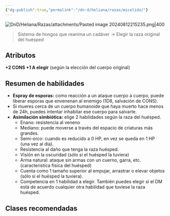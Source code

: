```yaml
---
{"dg-publish":true,"permalink":"/dn-d/heliana/razas/micelido/"}
---
```


![DnD/Heliana/Razas/attachments/Pasted image 20240812215235.png|400](/img/user/DnD/Heliana/Razas/attachments/Pasted%20image%2020240812215235.png)
> Sistema de hongos que reanima un cadáver -> Elegir la raza original del huésped

## Atributos
**+2 CONS +1 A elegir** (según la elección del cuerpo original)

## Resumen de habilidades
- **Espray de esporas:** como reacción a un ataque cuerpo a cuerpo, puede liberar esporas que envenenan al enemigo (1D8, salvación de CONS).
- Si mueres cerca de un cuerpo humanoide que haya muerto hace menos de 24h, puedes intentar inhabitar ese cuerpo para salvarte.
- **Asimilación simbiótica:** elige 2 habilidades según la raza del huésped.
	- Enano: resistencia al veneno
	- Mediano: puede moverse a través del espacio de criaturas más grandes.
	- Semi-orco: cuando es reducido a 0 HP, en vez se queda en 1 HP (una vez al día).
	- Resistencia al daño que tenga la raza huésped.
	- Visión en la oscuridad (sólo si el huésped la tuviera)
	- Arma natural: ataque sin armas con un cuerno, garra, etc. (característica física del huésped)
	- Cuenta como 1 tamaño superior al empujar, arrastrar o elevar objetos (sólo si el huésped la tuviera).
	- Competencia en 1 habilidad a elegir.
También puedes elegir si el DM está de acuerdo cualquier otra habilidad que tuviese la raza huésped.

## Clases recomendadas
